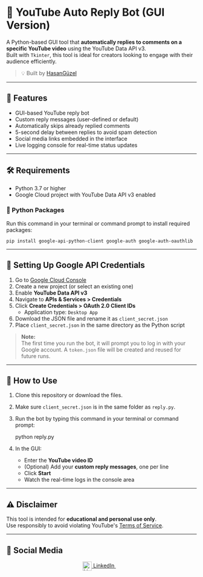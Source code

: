 # 🎥 YouTube Auto Reply Bot (GUI Version)

A Python-based GUI tool that **automatically replies to comments on a specific YouTube video** using the YouTube Data API v3.  
Built with `Tkinter`, this tool is ideal for creators looking to engage with their audience efficiently.

> 💡 Built by [HasanGüzel](https://www.linkedin.com/in/hasan-guzel/)

---

## 📸 Features

- GUI-based YouTube reply bot  
- Custom reply messages (user-defined or default)  
- Automatically skips already replied comments  
- 5-second delay between replies to avoid spam detection  
- Social media links embedded in the interface  
- Live logging console for real-time status updates  

---

## 🛠️ Requirements

- Python 3.7 or higher  
- Google Cloud project with YouTube Data API v3 enabled  

### 🔧 Python Packages

Run this command in your terminal or command prompt to install required packages:

    pip install google-api-python-client google-auth google-auth-oauthlib

---

## 🔐 Setting Up Google API Credentials

1. Go to [Google Cloud Console](https://console.cloud.google.com/)  
2. Create a new project (or select an existing one)  
3. Enable **YouTube Data API v3**  
4. Navigate to **APIs & Services > Credentials**  
5. Click **Create Credentials > OAuth 2.0 Client IDs**  
   - Application type: `Desktop App`  
6. Download the JSON file and rename it as `client_secret.json`  
7. Place `client_secret.json` in the same directory as the Python script  

> **Note:**  
> The first time you run the bot, it will prompt you to log in with your Google account. A `token.json` file will be created and reused for future runs.

---

## 🚀 How to Use

1. Clone this repository or download the files.  
2. Make sure `client_secret.json` is in the same folder as `reply.py`.  
3. Run the bot by typing this command in your terminal or command prompt:

    python reply.py

4. In the GUI:  
   - Enter the **YouTube video ID**  
   - (Optional) Add your **custom reply messages**, one per line  
   - Click **Start**  
   - Watch the real-time logs in the console area  

---

## ⚠️ Disclaimer

This tool is intended for **educational and personal use only**.  
Use responsibly to avoid violating YouTube's [Terms of Service](https://www.youtube.com/t/terms).

---

## 🔗 Social Media

<p align="center">
  <a href="https://www.linkedin.com/in/hasan-guzel/" target="_blank" rel="noopener noreferrer">
    <img src="https://cdn.jsdelivr.net/npm/simple-icons@v9/icons/linkedin.svg" alt="LinkedIn" width="24" height="24" style="vertical-align:middle"/>
    LinkedIn
  </a> &nbsp;&nbsp;&nbsp;
  </a>
</p>
